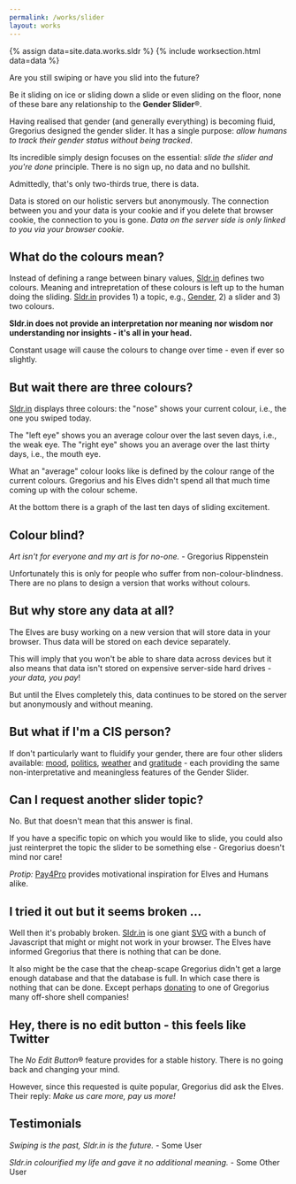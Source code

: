 ```yaml
---
permalink: /works/slider
layout: works
---
```


{% assign data=site.data.works.sldr %}
{% include worksection.html data=data %}

<span class="quote_large">Are you still swiping or have you slid into the future?</span>

Be it sliding on ice or sliding down a slide or even sliding on the floor, none of these bare any relationship to the **Gender Slider**&reg;.

Having realised that gender (and generally everything) is becoming fluid, Gregorius designed the gender slider. It has a single purpose: *allow humans to track their gender status without being tracked*.

Its incredible simply design focuses on the essential: *slide the slider and you're done* principle. There is no sign up, no data and no bullshit.

Admittedly, that's only two-thirds true, there is data.

Data is stored on our holistic servers but anonymously. The connection between you and your data is your cookie and if you delete that browser cookie, the connection to you is gone. *Data on the server side is only linked to you via your browser cookie.*

## What do the colours mean?

Instead of defining a range between binary values, [Sldr.in](https://sldr.in) defines two colours. Meaning and intrepretation of these colours is left up to the human doing the sliding. [Sldr.in](https://sldr.in) provides 1) a topic, e.g., [Gender](https://gender.sldr.in), 2) a slider and 3) two colours.

**Sldr.in does not provide an interpretation nor meaning nor wisdom nor understanding nor insights - it's all in your head.**

Constant usage will cause the colours to change over time - even if ever so slightly.

## But wait there are three colours?

[Sldr.in](https://sldr.in/) displays three colours: the "nose" shows your current colour, i.e., the one you swiped today.

The "left eye" shows you an average colour over the last seven days, i.e., the weak eye. The "right eye" shows you an average over the last thirty days, i.e., the mouth eye.

What an "average" colour looks like is defined by the colour range of the current colours. Gregorius and his Elves didn't spend all that much time coming up with the colour scheme.

At the bottom there is a graph of the last ten days of sliding excitement.

## Colour blind?

*Art isn't for everyone and my art is for no-one.* - Gregorius Rippenstein

Unfortunately this is only for people who suffer from non-colour-blindness. There are no plans to design a version that works without colours.

## But why store any data at all?

The Elves are busy working on a new version that will store data in your browser. Thus data will be stored on each device separately.

This will imply that you won't be able to share data across devices but it also means that data isn't stored on expensive server-side hard drives - *your data, you pay*!

But until the Elves completely this, data continues to be stored on the server but anonymously and without meaning.

## But what if I'm a CIS person?

If don't particularly want to fluidify your gender, there are four other sliders available: [mood](https://mood.sldr.in), [politics](https://politics.sldr.in), [weather](https://weather.sldr.in) and [gratitude](https://gratitude.sldr.in) - each providing the same non-interpretative and meaningless features of the Gender Slider.

## Can I request another slider topic?

No. But that doesn't mean that this answer is final.

If you have a specific topic on which you would like to slide, you could also just reinterpret the topic the slider to be something else - Gregorius doesn't mind nor care!

*Protip:* [Pay4Pro](/pay4pro) provides motivational inspiration for Elves and Humans alike.

## I tried it out but it seems broken ...

Well then it's probably broken. [Sldr.in](https://sldr.in) is one giant [SVG](https://en.wikipedia.org/wiki/Scalable_Vector_Graphics) with a bunch of Javascript that might or might not work in your browser. The Elves have informed Gregorius that there is nothing that can be done.

It also might be the case that the cheap-scape Gregorius didn't get a large enough database and that the database is full. In which case there is nothing that can be done. Except perhaps [donating](https://www.paypal.com/donate/?hosted_button_id=SXBPWPT59LHFS) to one of Gregorius many off-shore shell companies!

## Hey, there is no edit button - this feels like Twitter

The *No Edit Button*&#174; feature provides for a stable history. There is no going back and changing your mind.

However, since this requested is quite popular, Gregorius did ask the Elves. Their reply: *Make us care more, pay us more!*

## Testimonials

*Swiping is the past, Sldr.in is the future.* - Some User

*Sldr.in colourified my life and gave it no additional meaning.* - Some Other User
